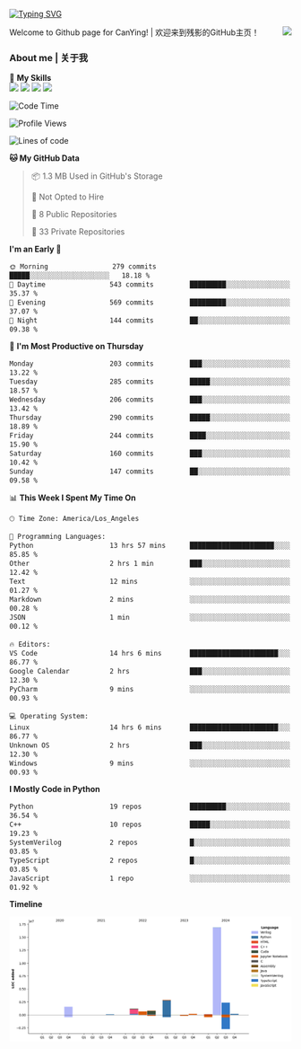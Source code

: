 [![Typing SVG](https://readme-typing-svg.herokuapp.com?size=25&duration=3500&color=00FFFF&vCenter=true&width=250&height=40&lines=Hi+Welcome+%F0%9F%91%8B%F0%9F%8F%BB;I'm+CanYing|残影)](https://git.io/typing-svg)

<a href="#">
  <img align="right" src="https://github-readme-stats.vercel.app/api?username=CanYing0913&count_private=true&rank_icon=github&show_icons=true&bg_color=15,f2f7fd,E0EAFC&" />
</a>

Welcome to Github page for CanYing! | 欢迎来到残影的GitHub主页！

### About me | 关于我

🌟 **My Skills**  
![](https://img.shields.io/badge/-C-A8B9CC?style=flat-square&logo=C&logoColor=fff)
![](https://img.shields.io/badge/-C++-00599C?style=flat-square&logo=Cpp&logoColor=fff)
![](https://img.shields.io/badge/-Python-3776AB?style=flat-square&logo=Python&logoColor=fff)
![](https://img.shields.io/badge/-Linux-000000?style=flat-square&logo=Linux&logoColor=fff)

<!--START_SECTION:waka-->
![Code Time](http://img.shields.io/badge/Code%20Time-1%2C308%20hrs%2028%20mins-blue)

![Profile Views](http://img.shields.io/badge/Profile%20Views-0-blue)

![Lines of code](https://img.shields.io/badge/From%20Hello%20World%20I%27ve%20Written-26.8%20million%20lines%20of%20code-blue)

**🐱 My GitHub Data** 

> 📦 1.3 MB Used in GitHub's Storage 
 > 
> 🚫 Not Opted to Hire
 > 
> 📜 8 Public Repositories 
 > 
> 🔑 33 Private Repositories 
 > 
**I'm an Early 🐤** 

```text
🌞 Morning                279 commits         █████░░░░░░░░░░░░░░░░░░░░   18.18 % 
🌆 Daytime                543 commits         █████████░░░░░░░░░░░░░░░░   35.37 % 
🌃 Evening                569 commits         █████████░░░░░░░░░░░░░░░░   37.07 % 
🌙 Night                  144 commits         ██░░░░░░░░░░░░░░░░░░░░░░░   09.38 % 
```
📅 **I'm Most Productive on Thursday** 

```text
Monday                   203 commits         ███░░░░░░░░░░░░░░░░░░░░░░   13.22 % 
Tuesday                  285 commits         █████░░░░░░░░░░░░░░░░░░░░   18.57 % 
Wednesday                206 commits         ███░░░░░░░░░░░░░░░░░░░░░░   13.42 % 
Thursday                 290 commits         █████░░░░░░░░░░░░░░░░░░░░   18.89 % 
Friday                   244 commits         ████░░░░░░░░░░░░░░░░░░░░░   15.90 % 
Saturday                 160 commits         ███░░░░░░░░░░░░░░░░░░░░░░   10.42 % 
Sunday                   147 commits         ██░░░░░░░░░░░░░░░░░░░░░░░   09.58 % 
```


📊 **This Week I Spent My Time On** 

```text
🕑︎ Time Zone: America/Los_Angeles

💬 Programming Languages: 
Python                   13 hrs 57 mins      █████████████████████░░░░   85.85 % 
Other                    2 hrs 1 min         ███░░░░░░░░░░░░░░░░░░░░░░   12.42 % 
Text                     12 mins             ░░░░░░░░░░░░░░░░░░░░░░░░░   01.27 % 
Markdown                 2 mins              ░░░░░░░░░░░░░░░░░░░░░░░░░   00.28 % 
JSON                     1 min               ░░░░░░░░░░░░░░░░░░░░░░░░░   00.12 % 

🔥 Editors: 
VS Code                  14 hrs 6 mins       ██████████████████████░░░   86.77 % 
Google Calendar          2 hrs               ███░░░░░░░░░░░░░░░░░░░░░░   12.30 % 
PyCharm                  9 mins              ░░░░░░░░░░░░░░░░░░░░░░░░░   00.93 % 

💻 Operating System: 
Linux                    14 hrs 6 mins       ██████████████████████░░░   86.77 % 
Unknown OS               2 hrs               ███░░░░░░░░░░░░░░░░░░░░░░   12.30 % 
Windows                  9 mins              ░░░░░░░░░░░░░░░░░░░░░░░░░   00.93 % 
```

**I Mostly Code in Python** 

```text
Python                   19 repos            █████████░░░░░░░░░░░░░░░░   36.54 % 
C++                      10 repos            █████░░░░░░░░░░░░░░░░░░░░   19.23 % 
SystemVerilog            2 repos             █░░░░░░░░░░░░░░░░░░░░░░░░   03.85 % 
TypeScript               2 repos             █░░░░░░░░░░░░░░░░░░░░░░░░   03.85 % 
JavaScript               1 repo              ░░░░░░░░░░░░░░░░░░░░░░░░░   01.92 % 
```



**Timeline**

![Lines of Code chart](https://raw.githubusercontent.com/CanYing0913/CanYing0913/master/assets/bar_graph.png)


<!--END_SECTION:waka-->
